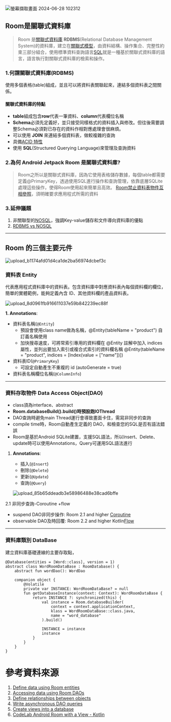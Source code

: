 ![螢幕擷取畫面 2024-06-28 102312](https://github.com/Quuanna/Jetpack-Room-Exercise/assets/36694083/651af0ae-f3a0-49e9-8687-8596a020bbb9)

## Room是關聯式資料庫
> Room 是[關聯式資料庫](https://zh.wikipedia.org/zh-tw/%E5%85%B3%E7%B3%BB%E6%95%B0%E6%8D%AE%E5%BA%93) **RDBMS**(Relational Database Management System)的資料庫，建立在[關聯式模型](https://zh.wikipedia.org/wiki/%E5%85%B3%E7%B3%BB%E6%A8%A1%E5%9E%8B)，由資料結構、操作集合、完整性約束三部分組合，使用標準資料查詢語言[SQL](https://zh.wikipedia.org/wiki/SQL)就是一種基於關聯式資料庫的語言，語言執行對關聯式資料庫的檢索和操作。
### 1.何謂關聯式資料庫(RDBMS)
使用多個表格(table)組成，並且可以將資料表關聯起來，連結多個資料表之間關係。
#### 關聯式資料庫的特點
* **table**組成包含**row**代表一筆資料、**column**代表欄位名稱
* **Schema**必須先定義好，並只接受同樣格式的資料插入與修改。但往後需要調整Schema必須對已存在的資料作相對應處理會很麻煩。
* 可以使用 **JOIN** 來連結多個資料表，做較複雜的查詢
* 具備[ACID 特性](https://www.explainthis.io/zh-hant/swe/acid-intro)
* 使用 **SQL**(Structured Querying Language)來管理及查詢資料

### 2.為何 Android Jetpack Room 是關聯式資料庫?
> Room之所以是關聯式資料庫，因為它使用表格儲存數據，每個table都需要定義@PrimaryKey，透過使用SQL進行操作和查詢管理，依靠底層SQLite處理這些操作，使得Room使用起來簡單且高效。
> [Room禁止資料表物件互相參照](https://developer.android.com/training/data-storage/room/referencing-data?hl=zh-tw#understand-no-object-references)，須明確要求應用程式所需的資料

### 3.延伸議題
1. 非關聯型的[NOSQL](https://zh.wikipedia.org/wiki/NoSQL#)，強調Key-value儲存和文件導向資料庫的優點
2. [RDBMS vs NOSQL](https://medium.com/@eric248655665/rdbms-vs-nosql-%E9%97%9C%E8%81%AF%E5%BC%8F%E8%B3%87%E6%96%99%E5%BA%AB-vs-%E9%9D%9E%E9%97%9C%E8%81%AF%E5%BC%8F%E8%B3%87%E6%96%99%E5%BA%AB-1423c9fbb91a)
---

## Room 的三個主要元件
![upload_b1174afd01d4ca1de2ba56974dcbef3c](https://github.com/Quuanna/Jetpack-Room-Exercise/assets/36694083/9181e4a0-4e96-4aa9-a4ad-3d1abca6d365)

### 資料表 Entity
代表應用程式資料庫中的資料表。包含資料庫中對應資料表內每個資料欄的欄位，簡單的實體範例，能夠定義內含 ID、其他資料欄的產品資料表。

![upload_8d0961fb916611037e59b842239ec88f](https://github.com/Quuanna/Jetpack-Room-Exercise/assets/36694083/e34bfe2b-066c-4796-8ecb-74aaf160b076)

**1. Annotations**: 
- 資料表名稱(`@Entity`) 
    - 預設會使用class name做為名稱，@Entity(tableName = "product") 自訂義名稱使用
    - 加快搜尋速度，可將常索引專用的資料欄在 @Entity 註解中加入 indices 屬性，並列出要加入索引或複合式索引的資料欄名稱 @Entity(tableName = "product", indices = [Index(value = ["name"])])
- 資料表ID(`@PrimaryKey`)
    - 可設定自動產生不重複的 id (autoGenerate = true)
- 資料表名稱欄位名稱(`@ColumnInfo`)

---
### 資料存取物件 Data Access Object(DAO)
 - class須為interface、abstract
 - **Room.databaseBuild().build()時預設跑IOThread**
 - DAO查詢時避免main Thread運行會導致畫面卡住，需寫非同步的查詢
 - compile time時，Room自動產生定義的 DAO，和檢查您的SQL是否有語法錯誤
 - Room是基於Android SQLite建置，支援SQL語法，所以Insert、Delete、update時可以使用Annotations，Query可運用SQL語法進行

1. **Annotations**: 
    - 插入(`@Insert`)
    - 刪除(`@Delete`)
    - 更新(`@Update`)
    - 查詢(`@Query`)
   
    ![upload_85b65ddeadb3e58986488e38cad6bffe](https://github.com/Quuanna/Jetpack-Room-Exercise/assets/36694083/71d29908-fdab-4917-be02-5c9cb21277eb)


2.1 非同步查詢-Coroutine +flow
-  suspend DAO非同步操作: Room 2.1 and higher [Coroutine](https://developer.android.com/kotlin/coroutines) 
-  observable DAO及時回覆: Room 2.2 and higher Kotlin[Flow](https://kotlin.github.io/kotlinx.coroutines/kotlinx-coroutines-core/kotlinx.coroutines.flow/-flow/)

---

### 資料庫類別 DataBase
建立資料庫基礎連線的主要存取點，

```
@Database(entities = [Word::class], version = 1)
abstract class WordRoomDataBase : RoomDatabase() {
    abstract fun wordDao(): WordDao

    companion object {
        @Volatile
        private var INSTANCE: WordRoomDataBase? = null
        fun getDatabaseInstance(context: Context): WordRoomDataBase {
            return INSTANCE ?: synchronized(this) {
                val instance = Room.databaseBuilder(
                    context = context.applicationContext,
                    klass = WordRoomDataBase::class.java,
                    name = "word_database"
                ).build()

                INSTANCE = instance
                instance
            }
        }
    }
}
```

# 參考資料來源
1. [Define data using Room entities](https://developer.android.com/training/data-storage/room/defining-data)
3. [Accessing data using Room DAOs](https://developer.android.com/training/data-storage/room/accessing-data)
4. [Define relationships between objects](https://developer.android.com/training/data-storage/room/relationships)
5. [Write asynchronous DAO queries](https://developer.android.com/training/data-storage/room/async-queries)
6. [Create views into a database](https://developer.android.com/training/data-storage/room/creating-views)
7. [CodeLab Android Room with a View - Kotlin](https://developer.android.com/codelabs/android-room-with-a-view-kotlin#0)
